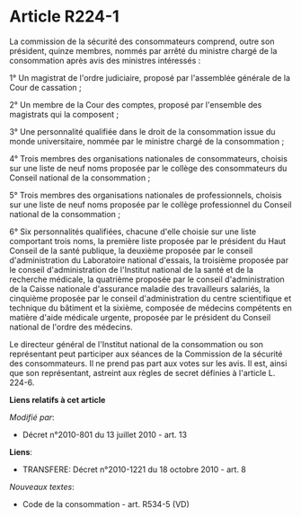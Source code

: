# Article R224-1

La commission de la sécurité des consommateurs comprend, outre son président, quinze membres, nommés par arrêté du ministre
chargé de la consommation après avis des ministres intéressés :

1° Un magistrat de l'ordre judiciaire, proposé par l'assemblée générale de la Cour de cassation ;

2° Un membre de la Cour des comptes, proposé par l'ensemble des magistrats qui la composent ;

3° Une personnalité qualifiée dans le droit de la consommation issue du monde universitaire, nommée par le ministre chargé de
la consommation ;

4° Trois membres des organisations nationales de consommateurs, choisis sur une liste de neuf noms proposée par le collège
des consommateurs du Conseil national de la consommation ;

5° Trois membres des organisations nationales de professionnels, choisis sur une liste de neuf noms proposée par le collège
professionnel du Conseil national de la consommation ;

6° Six personnalités qualifiées, chacune d'elle choisie sur une liste comportant trois noms, la première liste proposée par
le président du Haut Conseil de la santé publique, la deuxième proposée par le conseil d'administration du Laboratoire
national d'essais, la troisième proposée par le conseil d'administration de l'Institut national de la santé et de la
recherche médicale, la quatrième proposée par le conseil d'administration de la Caisse nationale d'assurance maladie des
travailleurs salariés, la cinquième proposée par le conseil d'administration du centre scientifique et technique du bâtiment
et la sixième, composée de médecins compétents en matière d'aide médicale urgente, proposée par le président du Conseil
national de l'ordre des médecins.

Le directeur général de l'Institut national de la consommation ou son représentant peut participer aux séances de la
Commission de la sécurité des consommateurs. Il ne prend pas part aux votes sur les avis. Il est, ainsi que son représentant,
astreint aux règles de secret définies à l'article L. 224-6.

**Liens relatifs à cet article**

_Modifié par_:

  - Décret n°2010-801 du 13 juillet 2010 - art. 13

**Liens**:

  - TRANSFERE: Décret n°2010-1221 du 18 octobre 2010 - art. 8

_Nouveaux textes_:

  - Code de la consommation - art. R534-5 (VD)
